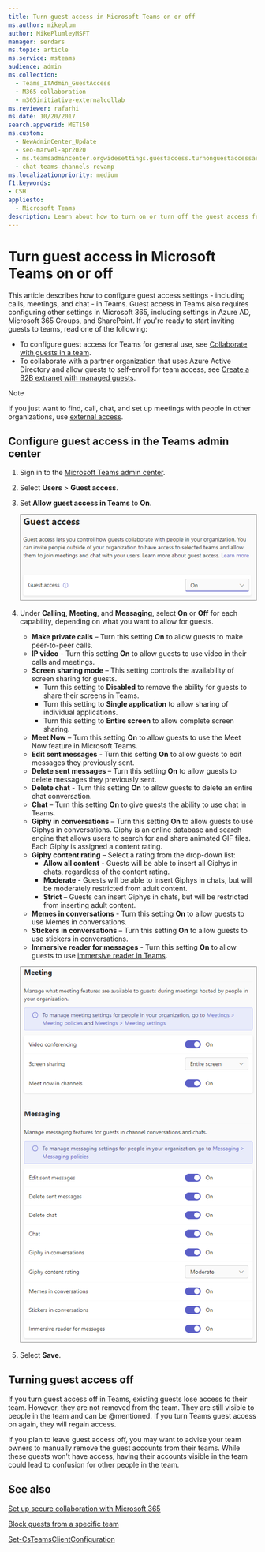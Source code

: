 ```yaml
---
title: Turn guest access in Microsoft Teams on or off
ms.author: mikeplum
author: MikePlumleyMSFT
manager: serdars
ms.topic: article
ms.service: msteams
audience: admin
ms.collection: 
  - Teams_ITAdmin_GuestAccess
  - M365-collaboration
  - m365initiative-externalcollab
ms.reviewer: rafarhi
ms.date: 10/20/2017
search.appverid: MET150
ms.custom: 
  - NewAdminCenter_Update
  - seo-marvel-apr2020
  - ms.teamsadmincenter.orgwidesettings.guestaccess.turnonguestaccessarticle
  - chat-teams-channels-revamp
ms.localizationpriority: medium
f1.keywords:
- CSH
appliesto: 
  - Microsoft Teams
description: Learn about how to turn on or turn off the guest access feature in Microsoft Teams as an Office 365 admin.
---
```


# Turn guest access in Microsoft Teams on or off

This article describes how to configure guest access settings - including calls, meetings, and chat - in Teams. Guest access in Teams also requires configuring other settings in Microsoft 365, including settings in Azure AD, Microsoft 365 Groups, and SharePoint. If you're ready to start inviting guests to teams, read one of the following:

- To configure guest access for Teams for general use, see [Collaborate with guests in a team](/microsoft-365/solutions/collaborate-as-team).
- To collaborate with a partner organization that uses Azure Active Directory and allow guests to self-enroll for team access, see [Create a B2B extranet with managed guests](/microsoft-365/solutions/b2b-extranet).

> [!NOTE]
> If you just want to find, call, chat, and set up meetings with people in other organizations, use [external access](manage-external-access.md).

## Configure guest access in the Teams admin center

1. Sign in to the [Microsoft Teams admin center](https://admin.teams.microsoft.com/).

2. Select **Users** > **Guest access**.

3. Set **Allow guest access in Teams** to **On**.

    ![Allow guest access switch set to On .](media/guest-access-setting.png)

4. Under **Calling**, **Meeting**, and **Messaging**, select **On** or **Off** for each capability, depending on what you want to allow for guests.

      - **Make private calls** – Turn this setting **On** to allow guests to make peer-to-peer calls.
      - **IP video** - Turn this setting **On** to allow guests to use video in their calls and meetings.
      - **Screen sharing mode** – This setting controls the availability of screen sharing for guests.
          - Turn this setting to **Disabled** to remove the ability for guests to share their screens in Teams.
          - Turn this setting to **Single application** to allow sharing of individual applications.
          - Turn this setting to **Entire screen** to allow complete screen sharing.
      - **Meet Now** – Turn this setting **On** to allow guests to use the Meet Now feature in Microsoft Teams.
      - **Edit sent messages** - Turn this setting **On** to allow guests to edit messages they previously sent.
      - **Delete sent messages** – Turn this setting **On** to allow guests to delete messages they previously sent.
      - **Delete chat** - Turn this setting **On** to allow guests to delete an entire chat conversation.
      - **Chat** – Turn this setting **On** to give guests the ability to use chat in Teams.
      - **Giphy in conversations** – Turn this setting **On** to allow guests to use Giphys in conversations. Giphy is an online database and search engine that allows users to search for and share animated GIF files. Each Giphy is assigned a content rating.
      - **Giphy content rating** –  Select a rating from the drop-down list:
          - **Allow all content** - Guests will be able to insert all Giphys in chats, regardless of the content rating.
          - **Moderate** - Guests will be able to insert Giphys in chats, but will be moderately restricted from adult content.
          - **Strict** – Guests can insert Giphys in chats, but will be restricted from inserting adult content.
      - **Memes in conversations** - Turn this setting **On** to allow guests to use Memes in conversations.
      - **Stickers in conversations** – Turn this setting **On** to allow guests to use stickers in conversations.
      - **Immersive reader for messages** - Turn this setting **On** to allow guests to use [immersive reader in Teams](https://support.microsoft.com/topic/a700c0d0-bc53-4696-a94d-4fbc86ac7a9a).

    ![Guest permissions settings in Teams.](media/manage-guest-access-image1.png)

5. Select **Save**.

## Turning guest access off

If you turn guest access off in Teams, existing guests lose access to their team. However, they are not removed from the team. They are still visible to people in the team and can be @mentioned. If you turn Teams guest access on again, they will regain access.

If you plan to leave guest access off, you may want to advise your team owners to manually remove the guest accounts from their teams. While these guests won't have access, having their accounts visible in the team could lead to confusion for other people in the team.


## See also

[Set up secure collaboration with Microsoft 365](/microsoft-365/solutions/setup-secure-collaboration-with-teams)

[Block guests from a specific team](/microsoft-365/solutions/per-group-guest-access)

[Set-CsTeamsClientConfiguration](/powershell/module/skype/set-csteamsclientconfiguration)
